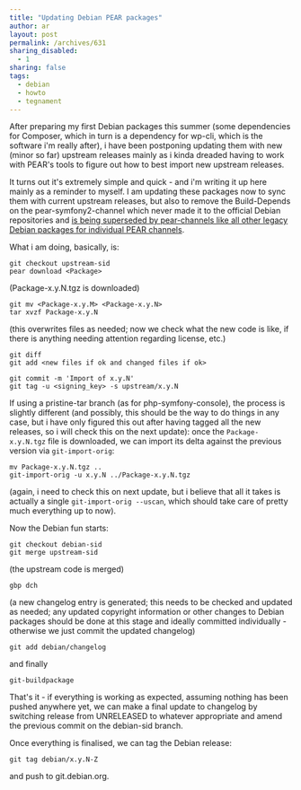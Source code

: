 ```yaml
---
title: "Updating Debian PEAR packages"
author: ar
layout: post
permalink: /archives/631
sharing_disabled:
  - 1
sharing: false
tags:
  - debian
  - howto
  - tegnament
---
```

After preparing my first Debian packages this summer (some dependencies for
Composer, which in turn is a dependency for wp-cli, which is the software i'm
really after), i have been postponing updating them with new (minor so far)
upstream releases mainly as i kinda dreaded having to work with PEAR's tools to
figure out how to best import new upstream releases.

It turns out it's extremely simple and quick - and i'm writing it up here
mainly as a reminder to myself. I am updating these packages now to sync them
with current upstream releases, but also to remove the Build-Depends on the
pear-symfony2-channel which never made it to the official Debian repositories
and [is being superseded by pear-channels like all other legacy Debian packages
for individual PEAR
channels](https://lists.alioth.debian.org/pipermail/pkg-php-pear/2013-October/001782.html).

What i am doing, basically, is:

    git checkout upstream-sid
    pear download <Package>

(Package-x.y.N.tgz is downloaded)

    git mv <Package-x.y.M> <Package-x.y.N>
    tar xvzf Package-x.y.N

(this overwrites files as needed; now we check what the new
code is like, if there is anything needing attention regarding
license, etc.)

    git diff
    git add <new files if ok and changed files if ok>

    git commit -m 'Import of x.y.N'
    git tag -u <signing_key> -s upstream/x.y.N

If using a pristine-tar branch (as for php-symfony-console), the process is
slightly different (and possibly, this should be the way to do things in any
case, but i have only figured this out after having tagged all the new
releases, so i will check this on the next update): once the
`Package-x.y.N.tgz` file is downloaded, we can import its delta against the
previous version via `git-import-orig`:

    mv Package-x.y.N.tgz ..
    git-import-orig -u x.y.N ../Package-x.y.N.tgz

(again, i need to check this on next update, but i believe that all it takes is
actually a single `git-import-orig --uscan`, which should take care of pretty
much everything up to now).

Now the Debian fun starts:

    git checkout debian-sid
    git merge upstream-sid

(the upstream code is merged)

    gbp dch

(a new changelog entry is generated; this needs to be checked and updated as
needed; any updated copyright information or other changes to Debian packages
should be done at this stage and ideally committed individually - otherwise
we just commit the updated changelog)

    git add debian/changelog

and finally

    git-buildpackage

That's it - if everything is working as expected, assuming nothing has been
pushed anywhere yet, we can make a final update to changelog by switching
release from UNRELEASED to whatever appropriate and amend the previous commit
on the debian-sid branch.

Once everything is finalised, we can tag the Debian release:

    git tag debian/x.y.N-Z

and push to git.debian.org.
